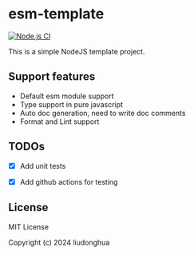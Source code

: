# esm-template

[![Node.js CI](https://github.com/liudonghua123/esm-template/actions/workflows/node.js.yml/badge.svg)](https://github.com/liudonghua123/esm-template/actions/workflows/node.js.yml)

This is a simple NodeJS template project.

## Support features

- Default esm module support
- Type support in pure javascript
- Auto doc generation, need to write doc comments
- Format and Lint support

## TODOs

- [x] Add unit tests
- [x] Add github actions for testing


## License

MIT License

Copyright (c) 2024 liudonghua